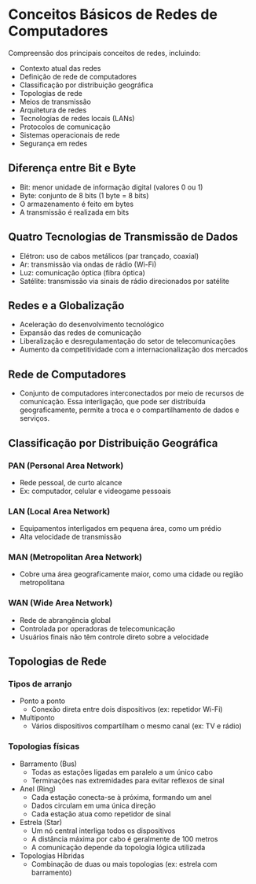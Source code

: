 # Conceitos Básicos de Redes de Computadores
Compreensão dos principais conceitos de redes, incluindo:
* Contexto atual das redes
* Definição de rede de computadores
* Classificação por distribuição geográfica
* Topologias de rede
* Meios de transmissão
* Arquitetura de redes
* Tecnologias de redes locais (LANs)
* Protocolos de comunicação
* Sistemas operacionais de rede
* Segurança em redes

## Diferença entre Bit e Byte
* Bit: menor unidade de informação digital (valores 0 ou 1)
* Byte: conjunto de 8 bits (1 byte = 8 bits)
* O armazenamento é feito em bytes
* A transmissão é realizada em bits

## Quatro Tecnologias de Transmissão de Dados
* Elétron: uso de cabos metálicos (par trançado, coaxial)
* Ar: transmissão via ondas de rádio (Wi-Fi)
* Luz: comunicação óptica (fibra óptica)
* Satélite: transmissão via sinais de rádio direcionados por satélite

## Redes e a Globalização
* Aceleração do desenvolvimento tecnológico
* Expansão das redes de comunicação
* Liberalização e desregulamentação do setor de telecomunicações
* Aumento da competitividade com a internacionalização dos mercados

## Rede de Computadores
* Conjunto de computadores interconectados por meio de recursos de comunicação. Essa interligação, que pode ser distribuída geograficamente, permite a troca e o compartilhamento de dados e serviços.

## Classificação por Distribuição Geográfica
### PAN (Personal Area Network)
  * Rede pessoal, de curto alcance
  * Ex: computador, celular e videogame pessoais
### LAN (Local Area Network)
  * Equipamentos interligados em pequena área, como um prédio
  * Alta velocidade de transmissão
### MAN (Metropolitan Area Network)
  * Cobre uma área geograficamente maior, como uma cidade ou região metropolitana
### WAN (Wide Area Network)
  * Rede de abrangência global
  * Controlada por operadoras de telecomunicação
  * Usuários finais não têm controle direto sobre a velocidade
 
## Topologias de Rede
### Tipos de arranjo
* Ponto a ponto
  * Conexão direta entre dois dispositivos (ex: repetidor Wi-Fi)
* Multiponto
  * Vários dispositivos compartilham o mesmo canal (ex: TV e rádio)
### Topologias físicas
* Barramento (Bus)
  * Todas as estações ligadas em paralelo a um único cabo
  * Terminações nas extremidades para evitar reflexos de sinal
* Anel (Ring)
  * Cada estação conecta-se à próxima, formando um anel
  * Dados circulam em uma única direção
  * Cada estação atua como repetidor de sinal
* Estrela (Star)
  * Um nó central interliga todos os dispositivos
  * A distância máxima por cabo é geralmente de 100 metros
  * A comunicação depende da topologia lógica utilizada
* Topologias Híbridas
  * Combinação de duas ou mais topologias (ex: estrela com barramento)
